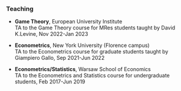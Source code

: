
### Teaching


- **Game Theory**, European University Institute  
TA to the Game Theory course for MRes students taught by David K.Levine, Nov 2022-Jan 2023


- **Econometrics**, New York University (Florence campus)  
TA to the Econometrics course for graduate students taught by Giampiero Gallo, Sep 2021-Jun 2022

- **Econometrics/Statistics**, Warsaw School of Economics  
TA to the Econometrics and Statistics course for undergraduate students, Feb 2017-Jun 2019
